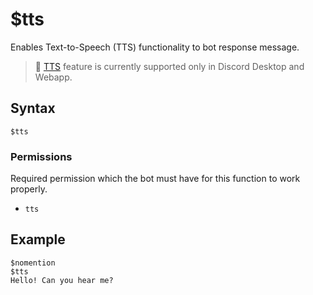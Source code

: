 # $tts
Enables Text-to-Speech (TTS) functionality to bot response message.

> 📌 [TTS](https://support.discord.com/hc/en-us/articles/212517297-Text-to-Speech-101#:~:text=User%20Settings%20%2D%3E%20Notifications%20%2D%3E%20Text%2Dto%2DSpeech&text=For%20all%20channels%3A%20This%20setting,if%20you%20have%20this%20enabled) feature is currently supported only in Discord Desktop and Webapp.

## Syntax
```
$tts
```

### Permissions
Required permission which the bot must have for this function to work properly.
- `tts`

## Example
```
$nomention
$tts
Hello! Can you hear me?
```

